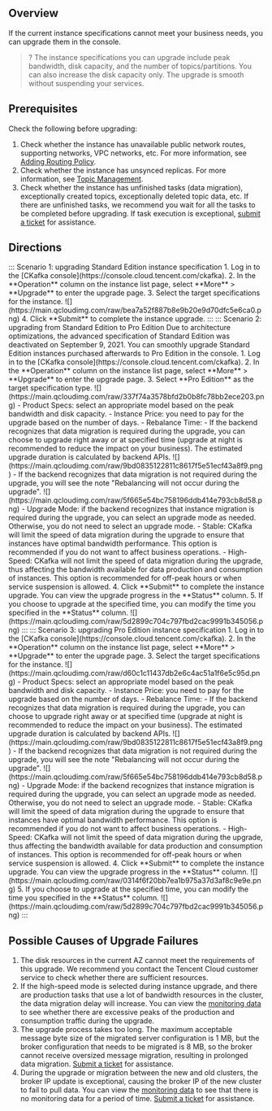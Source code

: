## Overview

If the current instance specifications cannot meet your business needs, you can upgrade them in the console.

> ? The instance specifications you can upgrade include peak bandwidth, disk capacity, and the number of topics/partitions. You can also increase the disk capacity only. The upgrade is smooth without suspending your services.

## Prerequisites

Check the following before upgrading:

1. Check whether the instance has unavailable public network routes, supporting networks, VPC networks, etc. For more information, see [Adding Routing Policy](https://intl.cloud.tencent.com/document/product/597/32555).
2. Check whether the instance has unsynced replicas. For more information, see [Topic Management](https://intl.cloud.tencent.com/document/product/597/32554).
3. Check whether the instance has unfinished tasks (data migration), exceptionally created topics, exceptionally deleted topic data, etc.
If there are unfinished tasks, we recommend you wait for all the tasks to be completed before upgrading. If task execution is exceptional, [submit a ticket](https://console.intl.cloud.tencent.com/workorder/category) for assistance.

## Directions

<dx-tabs>
::: Scenario 1: upgrading Standard Edition instance specification
1. Log in to the [CKafka console](https://console.cloud.tencent.com/ckafka).
2. In the **Operation** column on the instance list page, select **More** > **Upgrade** to enter the upgrade page.
3. Select the target specifications for the instance.
   ![](https://main.qcloudimg.com/raw/bea7a52f887b8e9b20e9d70dfc5e6ca0.png)
4. Click **Submit** to complete the instance upgrade.
:::
::: Scenario 2: upgrading from Standard Edition to Pro Edition
Due to architecture optimizations, the advanced specification of Standard Edition was deactivated on September 9, 2021. You can smoothly upgrade Standard Edition instances purchased afterwards to Pro Edition in the console.
1. Log in to the [CKafka console](https://console.cloud.tencent.com/ckafka).
2. In the **Operation** column on the instance list page, select **More** > **Upgrade** to enter the upgrade page.
3. Select **Pro Edition** as the target specification type.
   ![](https://main.qcloudimg.com/raw/337f74a3578bfd2b0b8fc78bb2ece203.png)
   - Product Specs: select an appropriate model based on the peak bandwidth and disk capacity.
   - Instance Price: you need to pay for the upgrade based on the number of days.
   - Rebalance Time:
     - If the backend recognizes that data migration is required during the upgrade, you can choose to upgrade right away or at specified time (upgrade at night is recommended to reduce the impact on your business). The estimated upgrade duration is calculated by backend APIs.
       ![](https://main.qcloudimg.com/raw/9bd0835122811c8617f5e51ecf43a8f9.png)
     - If the backend recognizes that data migration is not required during the upgrade, you will see the note "Rebalancing will not occur during the upgrade".
       ![](https://main.qcloudimg.com/raw/5f665e54bc758196ddb414e793cb8d58.png)
   - Upgrade Mode: if the backend recognizes that instance migration is required during the upgrade, you can select an upgrade mode as needed. Otherwise, you do not need to select an upgrade mode.
     - Stable: CKafka will limit the speed of data migration during the upgrade to ensure that instances have optimal bandwidth performance. This option is recommended if you do not want to affect business operations.
     - High-Speed: CKafka will not limit the speed of data migration during the upgrade, thus affecting the bandwidth available for data production and consumption of instances. This option is recommended for off-peak hours or when service suspension is allowed.
4. Click **Submit** to complete the instance upgrade. You can view the upgrade progress in the **Status** column.
5. If you choose to upgrade at the specified time, you can modify the time you specified in the **Status** column.
   ![](https://main.qcloudimg.com/raw/5d2899c704c797fbd2cac9991b345056.png)
   :::
   ::: Scenario 3: upgrading Pro Edition instance specification
1. Log in to the [CKafka console](https://console.cloud.tencent.com/ckafka).
2. In the **Operation** column on the instance list page, select **More** > **Upgrade** to enter the upgrade page.
3. Select the target specifications for the instance.
   ![](https://main.qcloudimg.com/raw/d60c1c11437db2e6c4ac51a1f6e5c95d.png)
- Product Specs: select an appropriate model based on the peak bandwidth and disk capacity.
- Instance Price: you need to pay for the upgrade based on the number of days.
- Rebalance Time:
  - If the backend recognizes that data migration is required during the upgrade, you can choose to upgrade right away or at specified time (upgrade at night is recommended to reduce the impact on your business). The estimated upgrade duration is calculated by backend APIs.
    ![](https://main.qcloudimg.com/raw/9bd0835122811c8617f5e51ecf43a8f9.png)
  - If the backend recognizes that data migration is not required during the upgrade, you will see the note "Rebalancing will not occur during the upgrade".
    ![](https://main.qcloudimg.com/raw/5f665e54bc758196ddb414e793cb8d58.png)
- Upgrade Mode: if the backend recognizes that instance migration is required during the upgrade, you can select an upgrade mode as needed. Otherwise, you do not need to select an upgrade mode.
  - Stable: CKafka will limit the speed of data migration during the upgrade to ensure that instances have optimal bandwidth performance. This option is recommended if you do not want to affect business operations.
  - High-Speed: CKafka will not limit the speed of data migration during the upgrade, thus affecting the bandwidth available for data production and consumption of instances. This option is recommended for off-peak hours or when service suspension is allowed.
4. Click **Submit** to complete the instance upgrade. You can view the upgrade progress in the **Status** column.
   ![](https://main.qcloudimg.com/raw/0314f6f20bb7ea1b975a37d3af8c9e9e.png)
5. If you choose to upgrade at the specified time, you can modify the time you specified in the **Status** column.
   ![](https://main.qcloudimg.com/raw/5d2899c704c797fbd2cac9991b345056.png)
   :::
   </dx-tabs>

## Possible Causes of Upgrade Failures

1. The disk resources in the current AZ cannot meet the requirements of this upgrade. We recommend you contact the Tencent Cloud customer service to check whether there are sufficient resources.
2. If the high-speed mode is selected during instance upgrade, and there are production tasks that use a lot of bandwidth resources in the cluster, the data migration delay will increase. You can view the [monitoring data](https://intl.cloud.tencent.com/document/product/597/12167) to see whether there are excessive peaks of the production and consumption traffic during the upgrade.
3. The upgrade process takes too long. The maximum acceptable message byte size of the migrated server configuration is 1 MB, but the broker configuration that needs to be migrated is 8 MB, so the broker cannot receive oversized message migration, resulting in prolonged data migration. [Submit a ticket](https://console.intl.cloud.tencent.com/workorder/category) for assistance.
4. During the upgrade or migration between the new and old clusters, the broker IP update is exceptional, causing the broker IP of the new cluster to fail to pull data. You can view the [monitoring data](https://intl.cloud.tencent.com/document/product/597/12167) to see that there is no monitoring data for a period of time. [Submit a ticket](https://console.intl.cloud.tencent.com/workorder/category) for assistance.
